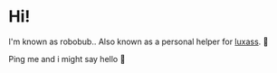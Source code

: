 # Hi!

I'm known as robobub.. Also known as a personal helper for [luxass](https://github.com/luxass). 🦕

Ping me and i might say hello 👋

